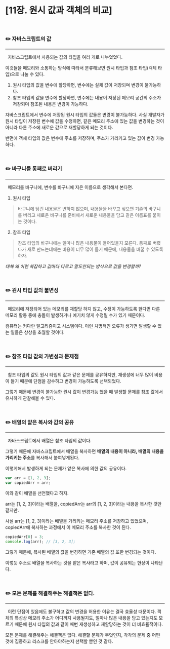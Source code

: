 # [11장. 원시 값과 객체의 비교]

</br>

### ✏️ 자바스크립트의 값

---

&nbsp; 자바스크립트에서 사용되는 값의 타입을 여러 개로 나누었었다.

이것들을 메모리와 소통하는 방식에 따라서 분류해보면 원시 타입과 참조 타입(객체 타입)으로 나눌 수 있다.

1. 원시 타입의 값을 변수에 할당하면, 변수에는 실체 값이 저장되며 변경이 불가능하다.
2. 참조 타입의 값을 변수에 할당하면, 변수에는 내용이 저장된 메모리 공간의 주소가 저장되며 참조된 내용은 변경이 가능하다.

자바스크립트에서 변수에 저장된 원시 타입의 값들은 변경이 불가능하다. 사실 개발자가 원시 타입이 저장된 변수에 값을 수정하면, 같은 메모리 주소에 있는 값을 변경하는 것이 아니라 다른 주소에 새로운 값으로 재할당하게 되는 것이다.

반면에 객체 타입의 값은 변수에 주소를 저장하며, 주소가 가리키고 있는 값이 변경 가능하다.

</br>

### ✏️ 바구니를 통째로 버리기

---

&nbsp; 메모리를 바구니에, 변수를 바구니에 지은 이름으로 생각해서 본다면.

1. 원시 타입

> 바구니에 담긴 내용물은 변하지 않으며, 내용물을 바꾸고 싶으면 기존의 바구니를 버리고 새로운 바구니를 준비해서 새로운 내용물을 담고 같은 이름표를 붙이는 것이다.

2. 참조 타입

> 참조 타입의 바구니에는 얼마나 많은 내용물이 들어있을지 모른다. 통째로 버렸다가 새로 만드는데에는 비용이 너무 많이 들기 때문에, 내용물을 바꿀 수 있도록 하자.

_대체 왜 이런 복잡하고 값마다 다르고 말도안되는 방식으로 값을 변경할까?_

</br>

### ✏️ 원시 타입 값의 불변성

---

&nbsp; 메모리에 저장되어 있는 메모리를 재할당 하지 않고, 수정이 가능하도록 한다면 다른 메모리 활동 중에 충돌이 발생하거나 예기치 않게 수정될 수가 있기 때문이다.

컴퓨터는 커다란 알고리즘이고 시스템이다. 이런 치명적인 오류가 생기면 발생할 수 있는 일들은 상상을 초월할 것이다.

</br>

### ✏️ 참조 타입 값의 가변성과 문제점

---

&nbsp; 참조 타입의 값도 원시 타입의 값과 같은 문제를 공유하지만, 재생성에 너무 많이 비용이 들기 때문에 단점을 감수하고 변경이 가능하도록 선택되었다.

그렇기 때문에 변경이 불가능한 원시 값이 변경가능 했을 때 발생할 문제를 참조 값에서 유사하게 관찰해볼 수 있다.

</br>

### ✏️ 배열의 얕은 복사와 값의 공유

---

&nbsp; 자바스크립트에서 배열은 참조 타입의 값이다.

그렇기 때문에 자바스크립트에서 배열을 복사하면 **배열의 내용이 아니라, 배열의 내용을 가리키는 주소**를 복사해서 붙여넣게된다.

이렇게해서 발생하게 되는 문제가 얕은 복사에 의한 값의 공유이다.

```js
var arr = [1, 2, 3];
var copiedArr = arr;
```

이와 같이 배열을 선언했다고 하자.

arr는 [1, 2, 3]이라는 배열을, copiedArr는 arr의 [1, 2, 3]이라는 내용을 복사한 것만 같지만.

사실 arr는 [1, 2, 3]이라는 배열을 가리키는 메모리 주소를 저장하고 있었으며, copiedArr에 복사하는 과정에서 이 메모리 주소를 복사한 것이 된다.

```js
copiedArr[0] = 3;
console.log(arr); // [3, 2, 3];
```

그렇기 때문에, 복사된 배열의 값을 변경하면 기존 배열의 값 또한 변경되는 것이다.

이렇듯 주소로 배열을 복사하는 것을 얕은 복사라고 하며, 값이 공유되는 현상이 나타난다.

</br>

### ✏️ 모든 문제를 해결해주는 해결책은 없다.

---

&nbsp; 이런 단점이 있음에도 불구하고 값의 변경을 허용한 이유는 결국 효율성 때문이다. 객체의 특성상 메모리 주소가 어디까지 사용될지도, 얼마나 많은 내용을 담고 있는지도 모르기 때문에 원시 타입의 값과 같이 매번 재생성하고 재할당하는 것이 더 비효율적이다.

모든 문제를 해결해주는 해결책은 없다. 해결할 문제가 무엇인지, 각각의 문제 중 어떤 것에 집중하고 리스크를 안아야하는지 선택할 뿐인 것 같다.
